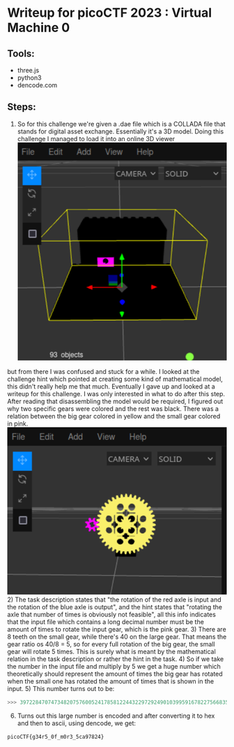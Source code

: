 # Writeup for picoCTF 2023 : Virtual Machine 0

## Tools:
- three.js
- python3
- dencode.com

## Steps:
1) So for this challenge we're given a .dae file which is a COLLADA file that stands for digital asset exchange. Essentially it's a 3D model. Doing this challenge I managed to load it into an online 3D viewer
![Before Disassemble](workfolder/before_disassemble.png)

but from there I was confused and stuck for a while. I looked at the challenge hint which pointed at creating some kind of mathematical model, this didn't really help me that much. Eventually I gave up and looked at a writeup for this challenge. I was only interested in what to do after this step. After reading that disassembling the model would be required, I figured out why two specific gears were colored and the rest was black. There was a relation between the big gear colored in yellow and the small gear colored in pink. 
![After Disassemble](workfolder/after_disassemble.png)
2) The task description states that "the rotation of the red axle is input and the rotation of the blue axle is output", and the hint states that "rotating the axle that number of times is obviously not feasible", all this info indicates that the input file which contains a long decimal number must be the amount of times to rotate the input gear, which is the pink gear.
3) There are 8 teeth on the small gear, while there's 40 on the large gear. That means the gear ratio os 40/8 = 5, so for every full rotation of the big gear, the small gear will rotate 5 times. This is surely what is meant by the mathematical relation in the task description or rather the hint in the task.
4) So if we take the number in the input file and multiply by 5 we get a huge number which theoretically should represent the amount of times the big gear has rotated when the small one has rotated the amount of times that is shown in the input.
5) This number turns out to be:
```python
>>> 39722847074734820757600524178581224432297292490103995916782275668358702105*5 = 198614235373674103788002620892906122161486462450519979583911378341793510525
```
6) Turns out this large number is encoded and after converting it to hex and then to ascii, using dencode, we get:
```
picoCTF{g34r5_0f_m0r3_5ca97824}
```

